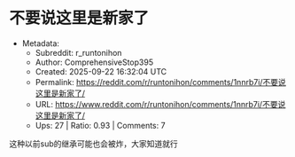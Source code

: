 # 不要说这里是新家了

- Metadata:
  - Subreddit: r_runtonihon
  - Author: ComprehensiveStop395
  - Created: 2025-09-22 16:32:04 UTC
  - Permalink: https://reddit.com/r/runtonihon/comments/1nnrb7i/不要说这里是新家了/
  - URL: https://www.reddit.com/r/runtonihon/comments/1nnrb7i/不要说这里是新家了/
  - Ups: 27 | Ratio: 0.93 | Comments: 7


这种以前sub的继承可能也会被炸，大家知道就行


